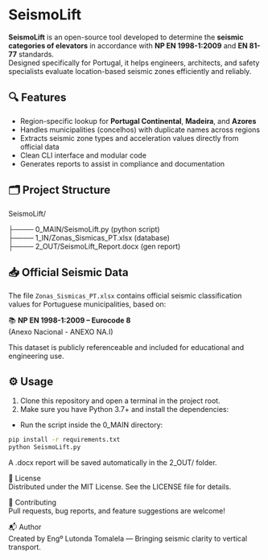 # SeismoLift

**SeismoLift** is an open-source tool developed to determine the **seismic categories of elevators** in accordance with **NP EN 1998-1:2009** and **EN 81-77** standards.  
Designed specifically for Portugal, it helps engineers, architects, and safety specialists evaluate location-based seismic zones efficiently and reliably.

## 🔍 Features

- Region-specific lookup for **Portugal Continental**, **Madeira**, and **Azores**
- Handles municipalities (concelhos) with duplicate names across regions
- Extracts seismic zone types and acceleration values directly from official data
- Clean CLI interface and modular code
- Generates reports to assist in compliance and documentation

## 🗂 Project Structure
SeismoLift/ 
        
├──── 0_MAIN/SeismoLift.py  (python script)  
├──── 1_IN/Zonas_Sismicas_PT.xlsx  (database)   
├──── 2_OUT/SeismoLift_Report.docx  (gen report)    


## 📥 Official Seismic Data

The file `Zonas_Sismicas_PT.xlsx` contains official seismic classification values for Portuguese municipalities, based on:

📚 **NP EN 1998-1:2009 – Eurocode 8**  
(Anexo Nacional - ANEXO NA.I)

This dataset is publicly referenceable and included for educational and engineering use.


## ⚙️ Usage

1. Clone this repository and open a terminal in the project root.
2. Make sure you have Python 3.7+ and install the dependencies:

- Run the script inside the 0_MAIN directory:
```bash
pip install -r requirements.txt
python SeismoLift.py
```

A .docx report will be saved automatically in the 2_OUT/ folder.

📄 License                          
Distributed under the MIT License. See the LICENSE file for details.

🤝 Contributing                        
Pull requests, bug reports, and feature suggestions are welcome!

📬 Author                   
Created by Engº Lutonda Tomalela —
Bringing seismic clarity to vertical transport.
